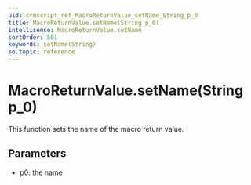 ```yaml
---
uid: crmscript_ref_MacroReturnValue_setName_String_p_0
title: MacroReturnValue.setName(String p_0)
intellisense: MacroReturnValue.setName
sortOrder: 501
keywords: setName(String)
so.topic: reference
---
```


# MacroReturnValue.setName(String p_0)

This function sets the name of the macro return value.

## Parameters

* p0: the name

